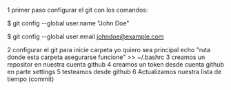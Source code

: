 1 primer paso configurar el git con los comandos:

$ git config --global user.name "John Doe"

$ git config --global user.email johndoe@example.com

2 configurar el git para inicie carpeta yo quiero sea principal
echo "ruta donde esta carpeta asegurarse funcione" >> ~/.bashrc
3 creamos un repositor en nuestra cuenta github
4 creamos un token desde cuenta github en parte settings 
5 testeamos desde github
6 Actualizamos nuestra lista de tiempo (commit)
